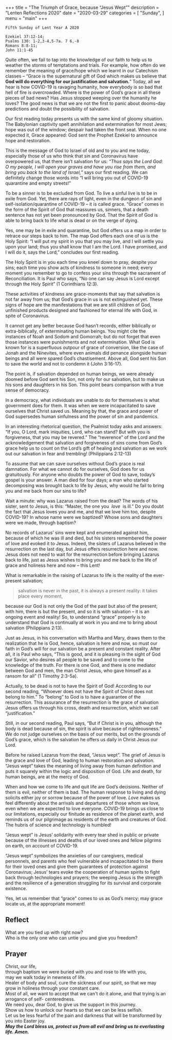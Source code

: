 +++
title = "The Triumph of Grace, because “Jesus Wept”"
description = "Lenten Reflections 2020"
date = "2020-03-29"
categories = [
    "Sunday",
]
menu = "main"
+++

```
Fifth Sunday of Lent Year A 2020

Ezekiel 37:12-14;
Psalms 130: 1-2,3-4,5-7a. 7 6,-8 
Romans 8:8-11; 
John 11:1-45     
```

Quite often, we fail to tap into the knowledge of our faith to help us to weather the storms of temptations and trials. For example, how often do we remember the meaning of grace/hope which we learnt in our Catechism classes – “Grace is the supernatural gift of God which makes us believe that **God will do everything for our justification and salvation.**” Today, all we hear is how COVID-19 is ravaging humanity, how everybody is so bad that hell of fire is overcrowded. Where is the power of God’s grace in all these pieces of bad news? Has Jesus stopped weeping over the humanity he loves? The good news is that we are not the first to panic about dooms-day predictions and doubt the possibility of salvation. 

Our first reading today presents us with the same kind of gloomy situation. The Babylonian captivity spelt annihilation and extermination for most Jews; hope was out of the window; despair had taken the front seat. When no one expected it, Grace appeared: God sent the Prophet Ezekiel to announce hope and restoration. 

This is the message of God to Israel of old and to you and me today, especially those of us who think that sin and Coronavirus have overpowered us, that there isn’t salvation for us: _“Thus says the Lord God: O my people, I will open your graves and have you rise from them, and bring you back to the land of Israel,”_ says our first reading. We can definitely change those words into “I will bring you out of COVID-19 quarantine and empty streets!”

To be a sinner is to be excluded from God. To live a sinful live is to be in exile from God. Yet, there are rays of light, even in the dungeon of sin and self-isolation/quarantine of COVID-19 – it is called grace. “Grace” comes in the form of the Spirit of God that reassures us, sinners, that a death sentence has not yet been pronounced by God. That the Spirit of God is able to bring back to life what is dead or on the verge of dying. 

Yes, one may be in exile and quarantine, but God offers us a map in order to retrace our steps back to him. The map God offers each one of us is the Holy Spirit: “I will put my spirit in you that you may live, and I will settle you upon your land; thus you shall know that I am the Lord. I have promised, and I will do it, says the Lord,” concludes our first reading.

The Holy Spirit is in you each time you kneel down to pray, despite your sins; each time you show acts of kindness to someone in need; every moment you remember to go to confess your sins through the sacrament of Reconciliation. It is Paul who says, “No one can say Jesus is Lord except through the Holy Spirit” (1 Corinthians 12:3). 

These activities of kindness are grace-moments that say that salvation is not far away from us; that God’s grace in us is not extinguished yet. These signs of hope are the manifestations that we are still children of God, unfinished products designed and fashioned for eternal life with God, in spite of Coronavirus.

It cannot get any better because God hasn’t records, either biblically or extra-biblically, of exterminating human beings. You might cite the instances of Noah and Sodom and Gomorrah; but do not forget that even those instances were punishments and not extermination. What God is known for is a superfluous outpour of grace of conversion, like the case of Jonah and the Ninevites, where even animals did penance alongside human beings and all were spared God’s chastisement. Above all, God sent his Son to save the world and not to condemn it (John 3:16-17).

The point is, if salvation depended on human beings, we were already doomed before God sent his Son, not only for our salvation, but to make us his sons and daughters in his Son. This point bears comparison with a true sense of democracy. 

In a democracy, what individuals are unable to do for themselves is what government does for them. It was when we were incapacitated to save ourselves that Christ saved us. Meaning by that, the grace and power of God supersedes human sinfulness and the power of sin and pandemics. 

In an interesting rhetorical question, the Psalmist today asks and answers: “If you, O Lord, mark iniquities, Lord, who can stand? But with you is forgiveness, that you may be revered.” The “reverence” of the Lord and the acknowledgement that salvation and forgiveness of sins come from God’s grace help us to count on the Lord’s gift of healing and salvation as we work out our salvation in fear and trembling! (Philippians 2:12-13)

 To assume that we can save ourselves without God’s grace is real damnation. For what we cannot do for ourselves, God does for us gratuitously. For anyone who doubts the power of God to save, today’s gospel is your answer. A man died for four days; a man who started decomposing was brought back to life by Jesus, why would he fail to bring you and me back from our sins to life? 
 
Wait a minute: why was Lazarus raised from the dead? The words of his sister, sent to Jesus, is this: “Master, the one you  *love*  is ill.” Do you doubt the fact that Jesus loves you and me, and that we love him too, despite COVID-19? In whose name were we baptized? Whose sons and daughters were we made, through baptism?

No records of Lazarus’ sins were kept and enumerated against him, because of which he was ill and died, but his sisters remembered the power of love and evoked it to Jesus. Indeed, the sisters of Lazarus believed in the resurrection on the last day, but Jesus offers resurrection here and now. Jesus does not need to wait for the resurrection before bringing Lazarus back to life, just as Jesus wishes to bring you and me back to the life of grace and holiness here and now – this Lent!

What is remarkable in the raising of Lazarus to life is the reality of the ever-present salvation;

>salvation is never in the past, it is always a present reality: it takes place every moment, 

because our God is not only the God of the past but also of the present; with him, there is but the present, and so it is with salvation – it is an ongoing event and reality! So, to understand “grace” properly is to understand that God is continually at work in you and me to bring about salvation (Philippians 2:13). 

Just as Jesus, in his conversation with Martha and Mary, draws them to the realization that he is God, hence, salvation is here and now, so must our faith in God’s will for our salvation be a present and constant reality. After all, it is Paul who says, “This is good, and it is pleasing in the sight of God our Savior, who desires all people to be saved and to come to the knowledge of the truth. For there is one God, and there is one mediator between God and men, the man Christ Jesus, who gave himself as a ransom for all” (1 Timothy 2:3-5a).

Actually, to be dead is not to have the Spirit of God! According to our second reading, “Whoever does not have the Spirit of Christ does not belong to him.” To “belong” to God is to have a guarantee of the resurrection. This assurance of the resurrection is the grace of salvation Jesus offers us through his cross, death and resurrection, which we call “justification.”

Still, in our second reading, Paul says, “But if Christ is in you, although the body is dead because of sin, the spirit is alive because of righteousness.” We do not judge ourselves on the basis of our merits, but on the grounds of God’s grace, which is the salvation he offers us daily in Christ Jesus our Lord.

Before he raised Lazarus from the dead, “Jesus wept”. The grief of Jesus is the grace and love of God, leading to human restoration and salvation. “Jesus wept” takes the meaning of living away from human definition and puts it squarely within the logic and disposition of God. Life and death, for human beings, are at the mercy of God. 

When and how we come to life and quit life are God’s decisions. Neither of them is evil, neither of them is bad. The human response to living and dying solicits either joy or sorrow because of the power of love. _Love_ makes us feel differently about the arrivals and departures of those whom we love, even when we are expected to love everyone. COVID-19 brings us close to our limitations, especially our finitude as residence of the planet earth, and reminds us of our pilgrimage as residents of the earth and creatures of God. The hubris of science and technology is humbled!

“Jesus wept” is Jesus’ solidarity with every tear shed in public or private because of the illnesses and deaths of our loved ones and fellow pilgrims on earth, on account of COVID-19. 

“Jesus wept” symbolizes the anxieties of our caregivers, medical personnels, and parents who feel vulnerable and incapacitated to be there for their loved ones and give them guarantees of protection against Coronavirus; Jesus’ tears evoke the cooperation of human spirits to fight back through technologies and prayers; the weeping Jesus is the strength and the resilience of a generation struggling for its survival and corporate existence. 

Yes, let us remember that “grace” comes to us as God’s mercy; may grace locate us, at the appropriate moment!

## Reflect
What are you tied up with right now?   
Who is the only one who can untie you and give you freedom?


## Prayer
Christ, our life,   
through baptism we were buried with you and rose to life with you,   
may we walk today in newness of life.  
Healer of body and soul, cure the sickness of our spirit, so that we may grow in holiness through your constant care.   
Most of all, we want to accept that we can't do it alone, and that trying is an arrogance of self- centeredness.   
We need you, dear God, to give us the support in this journey.   
Show us how to unlock our hearts so that we can be less selfish.   
Let us be less fearful of the pain and darkness that will be transformed by you into Easter joy.    
**_May the Lord bless us, protect us from all evil and bring us to everlasting life. Amen._**